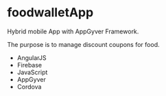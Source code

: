 # foodwalletApp

Hybrid mobile App with AppGyver Framework.

The purpose is to manage discount coupons for food.

 - AngularJS
 - Firebase
 - JavaScript
 - AppGyver
 - Cordova

